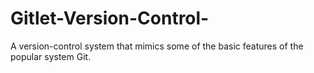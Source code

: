 # Gitlet-Version-Control-
A version-control system that mimics some of the basic features of the popular system Git.
